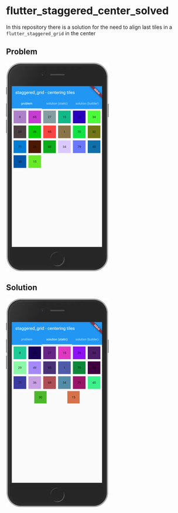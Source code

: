 # flutter_staggered_center_solved

In this repository there is a solution for the need to align last tiles in
a `flutter_staggered_grid` in the center

## Problem
![Problem](./blob/problem_(Phone).png)
## Solution
![Problem](./blob/solution_(Phone).png)
